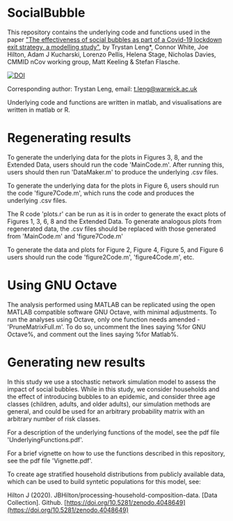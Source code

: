 # SocialBubble

This repository contains the underlying code and functions used in the paper ["The effectiveness of social bubbles as part of a Covid-19 lockdown exit strategy, a modelling study"](https://www.medrxiv.org/content/10.1101/2020.06.05.20123448v1), by Trystan Leng*, Connor White, Joe Hilton, Adam J Kucharski, 
Lorenzo Pellis, Helena Stage, Nicholas Davies, CMMID nCov working group, Matt Keeling & Stefan Flasche.



<a href="https://zenodo.org/badge/latestdoi/264142766"><img src="https://zenodo.org/badge/264142766.svg" alt="DOI"></a>

Corresponding author: Trystan Leng, email: t.leng@warwick.ac.uk

Underlying code and functions are written in matlab, and visualisations are written in matlab or R.

# Regenerating results

To generate the underlying data for the plots in Figures 3, 8, and the Extended Data, users should run the code 'MainCode.m'. After running this, users should then run 'DataMaker.m' to produce the underlying .csv files. 

To generate the underlying data for the plots in Figure 6, users should run the code 'figure7Code.m', which runs the code
and produces the underlying .csv files.

The R code 'plots.r' can be run as it is in order to generate the exact plots of Figures 1, 3, 6, 8 and the Extended Data. To generate analogous plots from regenerated data, the .csv files should be replaced with those generated from 'MainCode.m' and 'figure7Code.m'

To generate the data and plots for Figure 2, Figure 4, Figure 5, and Figure 6 users should run the code 'figure2Code.m', 'figure4Code.m', etc.

# Using GNU Octave

The analysis performed using MATLAB can be replicated using the open MATLAB compatible software GNU Octave, with minimal adjustments. To run the analyses using Octave, only one function needs amended - 'PruneMatrixFull.m'. To do so, uncomment the lines saying %for GNU Octave%, and comment out the lines saying %for Matlab%. 


# Generating new results

In this study we use a stochastic network simulation model to assess the impact of social bubbles. While in this study, we consider households and the effect of introducing bubbles to an epidemic, and consider three age classes (children, adults, and older adults), our simulation methods are general, and could be used for an arbitrary probability matrix with an arbitrary number of risk classes. 

For a description of the underlying functions of the model, see the pdf file 'UnderlyingFunctions.pdf'.

For a brief vignette on how to use the functions described in this repository, see the pdf file 'Vignette.pdf'.

To create age stratified household distributions from publicly available data, which can be used to build syntetic populations for this model, see:

Hilton J (2020). JBHilton/processing-household-composition-data. [Data Collection]. Github. [https://doi.org/10.5281/zenodo.4048649](https://doi.org/10.5281/zenodo.4048649)

